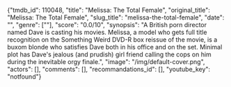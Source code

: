 {"tmdb_id": 110048, "title": "Melissa: The Total Female", "original_title": "Melissa: The Total Female", "slug_title": "melissa-the-total-female", "date": "", "genre": [""], "score": "0.0/10", "synopsis": "A British porn director named Dave is casting his movies.  Melissa, a model who gets full title recognition on the Something Weird DVD-R box reissue of the movie, is a buxom blonde who satisfies Dave both in his office and on the set. Minimal plot has Dave's jealous (and prudish) girl friend calling the cops on him during the inevitable orgy finale.", "image": "/img/default-cover.png", "actors": [], "comments": [], "recommandations_id": [], "youtube_key": "notfound"}